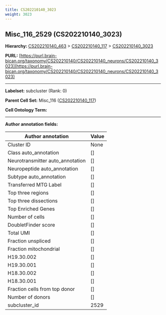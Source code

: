 ```yaml
---
title: CS202210140_3023
weight: 3023
---
```

## Misc_116_2529 (CS202210140_3023)
<b>Hierarchy: </b>
[CS202210140_463](../CS202210140_463) >
[CS202210140_117](../CS202210140_117) >
[CS202210140_3023](../CS202210140_3023)

**PURL:** [https://purl.brain-bican.org/taxonomy/CS202210140/CS202210140_neurons/CS202210140_3023](https://purl.brain-bican.org/taxonomy/CS202210140/CS202210140_neurons/CS202210140_3023)

---


**Labelset:** subcluster (Rank: 0)

**Parent Cell Set:** Misc_116 ([CS202210140_117](../CS202210140_117))



**Cell Ontology Term:** 

[MARKER GENES.]: #


---

[TRANSFERRED ANNOTATIONS.]: #


[AUTHOR ANNOTATION FIELDS.]: #


**Author annotation fields:**

| Author annotation | Value |
|-------------------|-------|
|Cluster ID|None|
|Class auto_annotation|[]|
|Neurotransmitter auto_annotation|[]|
|Neuropeptide auto_annotation|[]|
|Subtype auto_annotation|[]|
|Transferred MTG Label|[]|
|Top three regions|[]|
|Top three dissections|[]|
|Top Enriched Genes|[]|
|Number of cells|[]|
|DoubletFinder score|[]|
|Total UMI|[]|
|Fraction unspliced|[]|
|Fraction mitochondrial|[]|
|H19.30.002|[]|
|H19.30.001|[]|
|H18.30.002|[]|
|H18.30.001|[]|
|Fraction cells from top donor|[]|
|Number of donors|[]|
|subcluster_id|2529|
